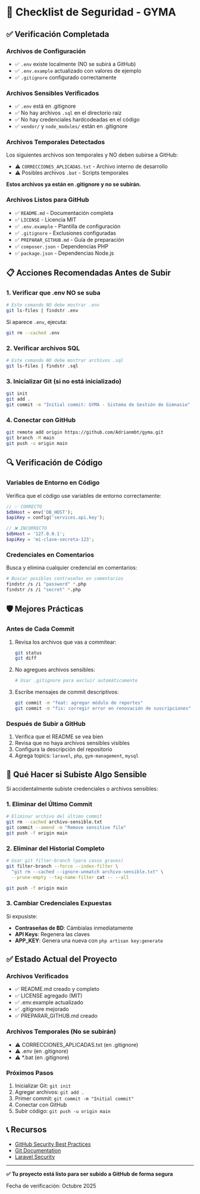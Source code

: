 # 🔐 Checklist de Seguridad - GYMA

## ✅ Verificación Completada

### Archivos de Configuración
- ✅ `.env` existe localmente (NO se subirá a GitHub)
- ✅ `.env.example` actualizado con valores de ejemplo
- ✅ `.gitignore` configurado correctamente

### Archivos Sensibles Verificados
- ✅ `.env` está en .gitignore
- ✅ No hay archivos `.sql` en el directorio raíz
- ✅ No hay credenciales hardcodeadas en el código
- ✅ `vendor/` y `node_modules/` están en .gitignore

### Archivos Temporales Detectados

Los siguientes archivos son temporales y NO deben subirse a GitHub:

- ⚠️ `CORRECCIONES_APLICADAS.txt` - Archivo interno de desarrollo
- ⚠️ Posibles archivos `.bat` - Scripts temporales

**Estos archivos ya están en .gitignore y no se subirán.**

### Archivos Listos para GitHub

- ✅ `README.md` - Documentación completa
- ✅ `LICENSE` - Licencia MIT
- ✅ `.env.example` - Plantilla de configuración
- ✅ `.gitignore` - Exclusiones configuradas
- ✅ `PREPARAR_GITHUB.md` - Guía de preparación
- ✅ `composer.json` - Dependencias PHP
- ✅ `package.json` - Dependencias Node.js

## 📋 Acciones Recomendadas Antes de Subir

### 1. Verificar que .env NO se suba

```bash
# Este comando NO debe mostrar .env
git ls-files | findstr .env
```

Si aparece `.env`, ejecuta:
```bash
git rm --cached .env
```

### 2. Verificar archivos SQL

```bash
# Este comando NO debe mostrar archivos .sql
git ls-files | findstr .sql
```

### 3. Inicializar Git (si no está inicializado)

```bash
git init
git add .
git commit -m "Initial commit: GYMA - Sistema de Gestión de Gimnasio"
```

### 4. Conectar con GitHub

```bash
git remote add origin https://github.com/Adrianmbt/gyma.git
git branch -M main
git push -u origin main
```

## 🔍 Verificación de Código

### Variables de Entorno en Código

Verifica que el código use variables de entorno correctamente:

```php
// ✅ CORRECTO
$dbHost = env('DB_HOST');
$apiKey = config('services.api.key');

// ❌ INCORRECTO
$dbHost = '127.0.0.1';
$apiKey = 'mi-clave-secreta-123';
```

### Credenciales en Comentarios

Busca y elimina cualquier credencial en comentarios:

```bash
# Buscar posibles contraseñas en comentarios
findstr /s /i "password" *.php
findstr /s /i "secret" *.php
```

## 🛡️ Mejores Prácticas

### Antes de Cada Commit

1. Revisa los archivos que vas a commitear:
   ```bash
   git status
   git diff
   ```

2. No agregues archivos sensibles:
   ```bash
   # Usar .gitignore para excluir automáticamente
   ```

3. Escribe mensajes de commit descriptivos:
   ```bash
   git commit -m "feat: agregar módulo de reportes"
   git commit -m "fix: corregir error en renovación de suscripciones"
   ```

### Después de Subir a GitHub

1. Verifica que el README se vea bien
2. Revisa que no haya archivos sensibles visibles
3. Configura la descripción del repositorio
4. Agrega topics: `laravel`, `php`, `gym-management`, `mysql`

## 🚨 Qué Hacer si Subiste Algo Sensible

Si accidentalmente subiste credenciales o archivos sensibles:

### 1. Eliminar del Último Commit

```bash
# Eliminar archivo del último commit
git rm --cached archivo-sensible.txt
git commit --amend -m "Remove sensitive file"
git push -f origin main
```

### 2. Eliminar del Historial Completo

```bash
# Usar git filter-branch (para casos graves)
git filter-branch --force --index-filter \
  "git rm --cached --ignore-unmatch archivo-sensible.txt" \
  --prune-empty --tag-name-filter cat -- --all

git push -f origin main
```

### 3. Cambiar Credenciales Expuestas

Si expusiste:
- **Contraseñas de BD**: Cámbialas inmediatamente
- **API Keys**: Regenera las claves
- **APP_KEY**: Genera una nueva con `php artisan key:generate`

## ✅ Estado Actual del Proyecto

### Archivos Verificados
- ✅ README.md creado y completo
- ✅ LICENSE agregado (MIT)
- ✅ .env.example actualizado
- ✅ .gitignore mejorado
- ✅ PREPARAR_GITHUB.md creado

### Archivos Temporales (No se subirán)
- ⚠️ CORRECCIONES_APLICADAS.txt (en .gitignore)
- ⚠️ .env (en .gitignore)
- ⚠️ *.bat (en .gitignore)

### Próximos Pasos
1. Inicializar Git: `git init`
2. Agregar archivos: `git add .`
3. Primer commit: `git commit -m "Initial commit"`
4. Conectar con GitHub
5. Subir código: `git push -u origin main`

## 📞 Recursos

- [GitHub Security Best Practices](https://docs.github.com/en/code-security)
- [Git Documentation](https://git-scm.com/doc)
- [Laravel Security](https://laravel.com/docs/9.x/security)

---

**✅ Tu proyecto está listo para ser subido a GitHub de forma segura**

Fecha de verificación: Octubre 2025
